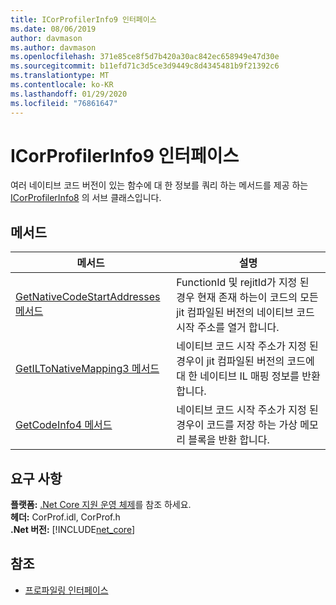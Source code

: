 ```yaml
---
title: ICorProfilerInfo9 인터페이스
ms.date: 08/06/2019
author: davmason
ms.author: davmason
ms.openlocfilehash: 371e85ce8f5d7b420a30ac842ec658949e47d30e
ms.sourcegitcommit: b11efd71c3d5ce3d9449c8d4345481b9f21392c6
ms.translationtype: MT
ms.contentlocale: ko-KR
ms.lasthandoff: 01/29/2020
ms.locfileid: "76861647"
---
```

# <a name="icorprofilerinfo9-interface"></a>ICorProfilerInfo9 인터페이스

여러 네이티브 코드 버전이 있는 함수에 대 한 정보를 쿼리 하는 메서드를 제공 하는 [ICorProfilerInfo8](icorprofilerinfo8-interface.md) 의 서브 클래스입니다.  

## <a name="methods"></a>메서드  

| 메서드|설명|  
| ------------|-----------------|  
|[GetNativeCodeStartAddresses 메서드](icorprofilerinfo9-getnativecodestartaddresses-method.md)| FunctionId 및 rejitId가 지정 된 경우 현재 존재 하는이 코드의 모든 jit 컴파일된 버전의 네이티브 코드 시작 주소를 열거 합니다. |
|[GetILToNativeMapping3 메서드](icorprofilerinfo9-getiltonativemapping3-method.md)| 네이티브 코드 시작 주소가 지정 된 경우이 jit 컴파일된 버전의 코드에 대 한 네이티브 IL 매핑 정보를 반환 합니다. |
|[GetCodeInfo4 메서드](icorprofilerinfo9-getcodeinfo4-method.md)| 네이티브 코드 시작 주소가 지정 된 경우이 코드를 저장 하는 가상 메모리 블록을 반환 합니다. |

## <a name="requirements"></a>요구 사항  
**플랫폼:** [.Net Core 지원 운영 체제](../../../core/install/dependencies.md?tabs=netcore30&pivots=os-windows)를 참조 하세요.  
**헤더:** CorProf.idl, CorProf.h  
**.Net 버전:** [!INCLUDE[net_core](../../../../includes/net-core-22-md.md)]  

## <a name="see-also"></a>참조

- [프로파일링 인터페이스](profiling-interfaces.md)
